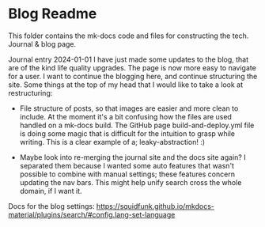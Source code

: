 # Blog Readme
This folder contains the mk-docs code and files for constructing the tech. Journal & blog page.

Journal entry 2024-01-01
I have just made some updates to the blog, that are of the kind life quality upgrades. The page is now more easy to navigate for a user. I want to continue the blogging here, and continue structuring the site. Some things at the top of my head that I would like to take a look at restructuring:
 - File structure of posts, so that images are easier and more clean to include. At the moment it's a bit confusing how the files are used handled on a mk-docs build. The GitHub page build-and-deploy.yml file is doing some magic that is difficult for the intuition to grasp while writing. This is a clear example of a; leaky-abstraction! :)

- Maybe look into re-merging the journal site and the docs site again? I separated them because I wanted some auto features that wasn't possible to combine with manual settings; these features concern updating the nav bars. This might help unify search cross the whole domain, if I want it.

Docs for the blog settings: https://squidfunk.github.io/mkdocs-material/plugins/search/#config.lang-set-language